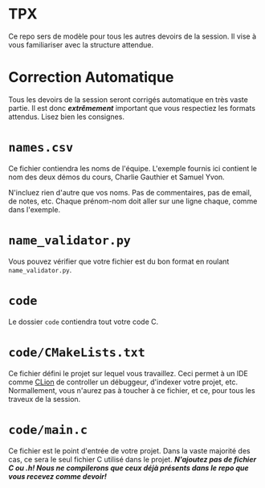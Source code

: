 # TPX

Ce repo sers de modèle pour tous les autres devoirs de la session. Il vise à vous familiariser avec la structure attendue.

# Correction Automatique

Tous les devoirs de la session seront corrigés automatique en très vaste partie. Il est donc **_extrêmement_** important que vous respectiez les formats attendus. Lisez bien les consignes.

# `names.csv`

Ce fichier contiendra les noms de l'équipe. L'exemple fournis ici contient le nom des deux démos du cours, Charlie Gauthier et Samuel Yvon.

N'incluez rien d'autre que vos noms. Pas de commentaires, pas de email, de notes, etc. Chaque prénom-nom doit aller sur une ligne chaque, comme dans l'exemple.

# `name_validator.py`

Vous pouvez vérifier que votre fichier est du bon format en roulant `name_validator.py`.

# `code`

Le dossier `code` contiendra tout votre code C.

# `code/CMakeLists.txt`

Ce fichier défini le projet sur lequel vous travaillez. Ceci permet à un IDE comme [CLion](https://www.jetbrains.com/clion/) de controller un débuggeur, d'indexer votre projet, etc. Normallement, vous n'aurez pas à toucher à ce fichier, et ce, pour tous les traveux de la session.

# `code/main.c`

Ce fichier est le point d'entrée de votre projet. Dans la vaste majorité des cas, ce sera le seul fichier C utilisé dans le projet. **_N'ajoutez pas de fichier C ou .h! Nous ne compilerons que ceux déjà présents dans le repo que vous recevez comme devoir!_**
